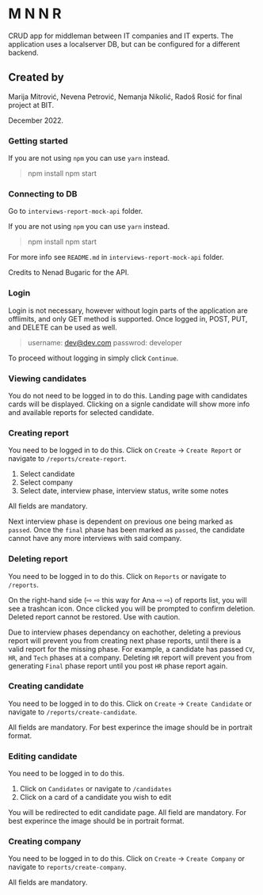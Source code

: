 # M N N R

CRUD app for middleman between IT companies and IT experts. The application uses a localserver DB, but can be configured for a different backend.

## Created by

Marija Mitrović, Nevena Petrović, Nemanja Nikolić, Radoš Rosić for final project at BIT.

December 2022.

### Getting started

If you are not using `npm` you can use `yarn` instead.

> npm install
> npm start

### Connecting to DB

Go to `interviews-report-mock-api` folder.

If you are not using `npm` you can use `yarn` instead.

> npm install
> npm start

For more info see `README.md` in `interviews-report-mock-api` folder.

Credits to Nenad Bugaric for the API.

### Login

Login is not necessary, however without login parts of the application are offlimits, and only GET method is supported. Once logged in, POST, PUT, and DELETE can be used as well.

> username: dev@dev.com
> passwrod: developer

To proceed without logging in simply click `Continue`.

### Viewing candidates

You do not need to be logged in to do this.
Landing page with candidates cards will be displayed. Clicking on a signle candidate will show more info and available reports for selected candidate.

### Creating report

You need to be logged in to do this.
Click on `Create` -> `Create Report` or navigate to `/reports/create-report`.

1. Select candidate
2. Select company
3. Select date, interview phase, interview status, write some notes

All fields are mandatory.

Next interview phase is dependent on previous one being marked as `passed`.
Once the `final` phase has been marked as `passed`, the candidate cannot have any more interviews with said company.

### Deleting report

You need to be logged in to do this.
Click on `Reports` or navigate to `/reports`.

On the right-hand side (⇨ ⇨ this way for Ana ⇨ ⇨) of reports list, you will see a trashcan icon. Once clicked you will be prompted to confirm deletion.
Deleted report cannot be restored. Use with caution.

Due to interview phases dependancy on eachother, deleting a previous report will prevent you from creating next phase reports, until there is a valid report for the missing phase.
For example, a candidate has passed `CV`, `HR`, and `Tech` phases at a company. Deleting `HR` report will prevent you from generating `Final` phase report until you post `HR` phase report again.

### Creating candidate

You need to be logged in to do this.
Click on `Create` -> `Create Candidate` or navigate to `/reports/create-candidate`.

All fields are mandatory.
For best experince the image should be in portrait format.

### Editing candidate

You need to be logged in to do this.

1. Click on `Candidates` or navigate to `/candidates`
2. Click on a card of a candidate you wish to edit

You will be redirected to edit candidate page. All field are mandatory. For best experince the image should be in portrait format.

### Creating company

You need to be logged in to do this.
Click on `Create` -> `Create Company` or navigate to `reports/create-company`.

All fields are mandatory.
